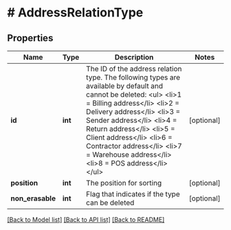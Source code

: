 # # AddressRelationType

## Properties

Name | Type | Description | Notes
------------ | ------------- | ------------- | -------------
**id** | **int** | The ID of the address relation type. The following types are available by default and cannot be deleted: &lt;ul&gt; &lt;li&gt;1 &#x3D; Billing address&lt;/li&gt; &lt;li&gt;2 &#x3D; Delivery address&lt;/li&gt; &lt;li&gt;3 &#x3D; Sender address&lt;/li&gt; &lt;li&gt;4 &#x3D; Return address&lt;/li&gt; &lt;li&gt;5 &#x3D; Client address&lt;/li&gt; &lt;li&gt;6 &#x3D; Contractor address&lt;/li&gt; &lt;li&gt;7 &#x3D; Warehouse address&lt;/li&gt; &lt;li&gt;8 &#x3D; POS address&lt;/li&gt; &lt;/ul&gt; | [optional] 
**position** | **int** | The position for sorting | [optional] 
**non_erasable** | **int** | Flag that indicates if the type can be deleted | [optional] 

[[Back to Model list]](../../README.md#documentation-for-models) [[Back to API list]](../../README.md#documentation-for-api-endpoints) [[Back to README]](../../README.md)


